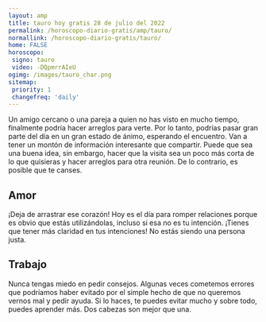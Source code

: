 ```yaml
---
layout: amp
title: tauro hoy gratis 28 de julio del 2022 
permalink: /horoscopo-diario-gratis/amp/tauro/
normallink: /horoscopo-diario-gratis/tauro/
home: FALSE
horoscopo:
 signo: tauro
 video: -DQpmrrAIeU
ogimg: /images/tauro_char.png
sitemap:
 priority: 1
 changefreq: 'daily'
---
```



Un amigo cercano o una pareja a quien no has visto en mucho tiempo, finalmente podría hacer arreglos para verte. Por lo tanto, podrías pasar gran parte del día en un gran estado de ánimo, esperando el encuentro. Van a tener un montón de información interesante que compartir. Puede que sea una buena idea, sin embargo, hacer que la visita sea un poco más corta de lo que quisieras y hacer arreglos para otra reunión. De lo contrario, es posible que te canses.

## Amor

¡Deja de arrastrar ese corazón! Hoy es el día para romper relaciones porque es obvio que estás utilizándolas, incluso si esa no es tu intención. ¡Tienes que tener más claridad en tus intenciones! No estás siendo una persona justa.

## Trabajo

Nunca tengas miedo en pedir consejos. Algunas veces cometemos errores que podríamos haber evitado por el simple hecho de que no queremos vernos mal y pedir ayuda. Si lo haces, te puedes evitar mucho y sobre todo, puedes aprender más. Dos cabezas son mejor que una.